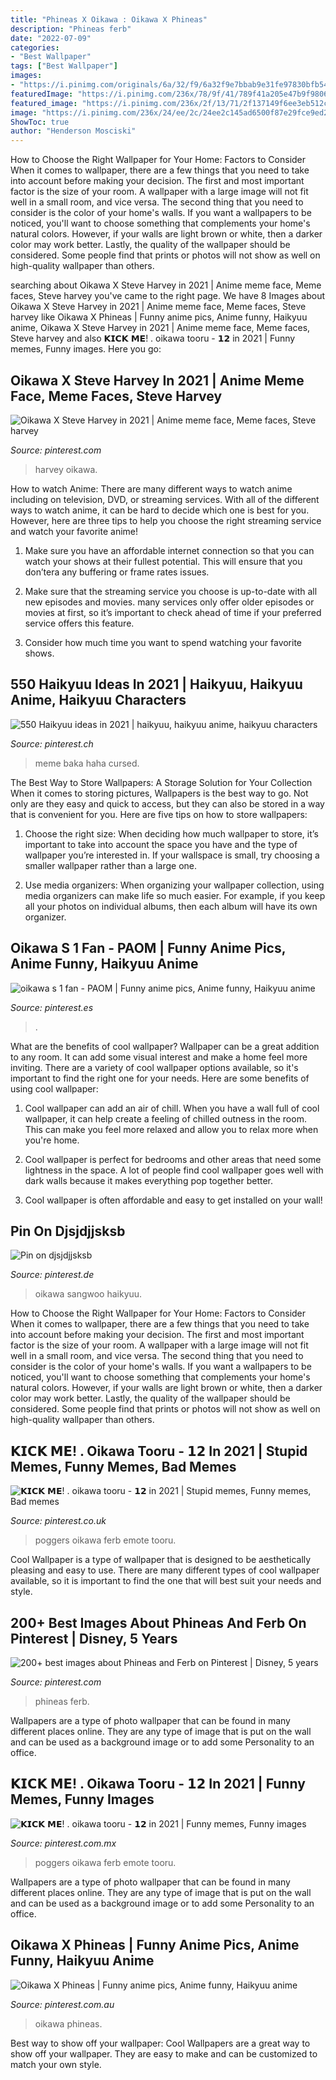 ```yaml
---
title: "Phineas X Oikawa : Oikawa X Phineas"
description: "Phineas ferb"
date: "2022-07-09"
categories:
- "Best Wallpaper"
tags: ["Best Wallpaper"]
images:
- "https://i.pinimg.com/originals/6a/32/f9/6a32f9e7bbab9e31fe97830bfb54c53a.jpg"
featuredImage: "https://i.pinimg.com/236x/78/9f/41/789f41a205e47b9f9806566e88ac78ab.jpg?nii=t"
featured_image: "https://i.pinimg.com/236x/2f/13/71/2f137149f6ee3eb512ca1b855595c1c4.jpg?nii=t"
image: "https://i.pinimg.com/236x/24/ee/2c/24ee2c145ad6500f87e29fce9ed239a8.jpg?nii=t"
ShowToc: true
author: "Henderson Mosciski"
---
```



How to Choose the Right Wallpaper for Your Home: Factors to Consider
When it comes to wallpaper, there are a few things that you need to take into account before making your decision. The first and most important factor is the size of your room. A wallpaper with a large image will not fit well in a small room, and vice versa. 
The second thing that you need to consider is the color of your home's walls. If you want a wallpapers to be noticed, you'll want to choose something that complements your home's natural colors. However, if your walls are light brown or white, then a darker color may work better. 
Lastly, the quality of the wallpaper should be considered. Some people find that prints or photos will not show as well on high-quality wallpaper than others.

	

		
searching about Oikawa X Steve Harvey in 2021 | Anime meme face, Meme faces, Steve harvey you've came to the right page. We have 8 Images about Oikawa X Steve Harvey in 2021 | Anime meme face, Meme faces, Steve harvey like Oikawa X Phineas | Funny anime pics, Anime funny, Haikyuu anime, Oikawa X Steve Harvey in 2021 | Anime meme face, Meme faces, Steve harvey and also 𝗞𝗜𝗖𝗞 𝗠𝗘! . oikawa tooru - 𝟭𝟮 in 2021 | Funny memes, Funny images. Here you go:
		
    
## Oikawa X Steve Harvey In 2021 | Anime Meme Face, Meme Faces, Steve Harvey

<img loading=lazy src="https://i.pinimg.com/236x/24/ee/2c/24ee2c145ad6500f87e29fce9ed239a8.jpg?nii=t" onerror="this.onerror=null;this.src='https://tse1.mm.bing.net/th?id=OIP.Z2TAeN2PwucOb1YBoeg9jgAAAA&amp;pid=15.1';" alt="Oikawa X Steve Harvey in 2021 | Anime meme face, Meme faces, Steve harvey">

_Source: pinterest.com_

>harvey oikawa. 

	

How to watch Anime: There are many different ways to watch anime including on television, DVD, or streaming services.
With all of the different ways to watch anime, it can be hard to decide which one is best for you. However, here are three tips to help you choose the right streaming service and watch your favorite anime!
1. Make sure you have an affordable internet connection so that you can watch your shows at their fullest potential. This will ensure that you don’tera any buffering or frame rates issues.

2. Make sure that the streaming service you choose is up-to-date with all new episodes and movies. many services only offer older episodes or movies at first, so it’s important to check ahead of time if your preferred service offers this feature.

3. Consider how much time you want to spend watching your favorite shows.

    
## 550 Haikyuu Ideas In 2021 | Haikyuu, Haikyuu Anime, Haikyuu Characters

<img loading=lazy src="https://i.pinimg.com/474x/6c/f7/61/6cf761c5c2d175a65127516f9a8267cb.jpg" onerror="this.onerror=null;this.src='https://tse1.mm.bing.net/th?id=OIP.si51DeWR5wniUwffGfoSHQAAAA&amp;pid=15.1';" alt="550 Haikyuu ideas in 2021 | haikyuu, haikyuu anime, haikyuu characters">

_Source: pinterest.ch_

>meme baka haha cursed. 

	

The Best Way to Store Wallpapers: A Storage Solution for Your Collection
When it comes to storing pictures, Wallpapers is the best way to go. Not only are they easy and quick to access, but they can also be stored in a way that is convenient for you. Here are five tips on how to store wallpapers:
1) Choose the right size: When deciding how much wallpaper to store, it’s important to take into account the space you have and the type of wallpaper you’re interested in. If your wallspace is small, try choosing a smaller wallpaper rather than a large one.

2) Use media organizers: When organizing your wallpaper collection, using media organizers can make life so much easier. For example, if you keep all your photos on individual albums, then each album will have its own organizer.

    
## Oikawa S 1 Fan - PAOM | Funny Anime Pics, Anime Funny, Haikyuu Anime

<img loading=lazy src="https://i.pinimg.com/236x/2f/13/71/2f137149f6ee3eb512ca1b855595c1c4.jpg?nii=t" onerror="this.onerror=null;this.src='https://tse2.mm.bing.net/th?id=OIP.3JpkCHzMH_Romv9UGhmA9wAAAA&amp;pid=15.1';" alt="oikawa s 1 fan - PAOM | Funny anime pics, Anime funny, Haikyuu anime">

_Source: pinterest.es_

>. 

	

What are the benefits of cool wallpaper?
Wallpaper can be a great addition to any room. It can add some visual interest and make a home feel more inviting. There are a variety of cool wallpaper options available, so it's important to find the right one for your needs. Here are some benefits of using cool wallpaper: 
1. Cool wallpaper can add an air of chill. When you have a wall full of cool wallpaper, it can help create a feeling of chilled outness in the room. This can make you feel more relaxed and allow you to relax more when you're home. 

2. Cool wallpaper is perfect for bedrooms and other areas that need some lightness in the space. A lot of people find cool wallpaper goes well with dark walls because it makes everything pop together better. 

3. Cool wallpaper is often affordable and easy to get installed on your wall!

    
## Pin On Djsjdjjsksb

<img loading=lazy src="https://i.pinimg.com/236x/78/9f/41/789f41a205e47b9f9806566e88ac78ab.jpg?nii=t" onerror="this.onerror=null;this.src='https://tse4.mm.bing.net/th?id=OIP.4YcBR7FCH_NRXIKJzV5EqwAAAA&amp;pid=15.1';" alt="Pin on djsjdjjsksb">

_Source: pinterest.de_

>oikawa sangwoo haikyuu. 

	

How to Choose the Right Wallpaper for Your Home: Factors to Consider
When it comes to wallpaper, there are a few things that you need to take into account before making your decision. The first and most important factor is the size of your room. A wallpaper with a large image will not fit well in a small room, and vice versa. 
The second thing that you need to consider is the color of your home's walls. If you want a wallpapers to be noticed, you'll want to choose something that complements your home's natural colors. However, if your walls are light brown or white, then a darker color may work better. 
Lastly, the quality of the wallpaper should be considered. Some people find that prints or photos will not show as well on high-quality wallpaper than others.

    
## 𝗞𝗜𝗖𝗞 𝗠𝗘! . Oikawa Tooru - 𝟭𝟮 In 2021 | Stupid Memes, Funny Memes, Bad Memes

<img loading=lazy src="https://i.pinimg.com/originals/6a/32/f9/6a32f9e7bbab9e31fe97830bfb54c53a.jpg" onerror="this.onerror=null;this.src='https://tse3.mm.bing.net/th?id=OIP.XvdBfTpw_PpWyaXWBw8z8wHaKv&amp;pid=15.1';" alt="𝗞𝗜𝗖𝗞 𝗠𝗘! . oikawa tooru - 𝟭𝟮 in 2021 | Stupid memes, Funny memes, Bad memes">

_Source: pinterest.co.uk_

>poggers oikawa ferb emote tooru. 

	

Cool Wallpaper is a type of wallpaper that is designed to be aesthetically pleasing and easy to use. There are many different types of cool wallpaper available, so it is important to find the one that will best suit your needs and style.

    
## 200+ Best Images About Phineas And Ferb On Pinterest | Disney, 5 Years

<img loading=lazy src="https://s-media-cache-ak0.pinimg.com/736x/3c/be/70/3cbe707d6d6c3731904acabbb47337b3.jpg" onerror="this.onerror=null;this.src='https://tse4.mm.bing.net/th?id=OIP.oaG3gHVVp6huwdcE3GjH1AHaMN&amp;pid=15.1';" alt="200+ best images about Phineas and Ferb on Pinterest | Disney, 5 years">

_Source: pinterest.com_

>phineas ferb. 

	



Wallpapers are a type of photo wallpaper that can be found in many different places online. They are any type of image that is put on the wall and can be used as a background image or to add some Personality to an office.

    
## 𝗞𝗜𝗖𝗞 𝗠𝗘! . Oikawa Tooru - 𝟭𝟮 In 2021 | Funny Memes, Funny Images

<img loading=lazy src="https://i.pinimg.com/736x/6a/32/f9/6a32f9e7bbab9e31fe97830bfb54c53a.jpg" onerror="this.onerror=null;this.src='https://tse3.mm.bing.net/th?id=OIP.F8_XKRTJ18cdRgFisrcEfAHaKv&amp;pid=15.1';" alt="𝗞𝗜𝗖𝗞 𝗠𝗘! . oikawa tooru - 𝟭𝟮 in 2021 | Funny memes, Funny images">

_Source: pinterest.com.mx_

>poggers oikawa ferb emote tooru. 

	



Wallpapers are a type of photo wallpaper that can be found in many different places online. They are any type of image that is put on the wall and can be used as a background image or to add some Personality to an office.

    
## Oikawa X Phineas | Funny Anime Pics, Anime Funny, Haikyuu Anime

<img loading=lazy src="https://i.pinimg.com/736x/b1/2b/4e/b12b4e15cdcba31825fa94ef77d18adc.jpg" onerror="this.onerror=null;this.src='https://tse2.mm.bing.net/th?id=OIP.u5ExTFCRJ6sh2t3bu1uObwHaEJ&amp;pid=15.1';" alt="Oikawa X Phineas | Funny anime pics, Anime funny, Haikyuu anime">

_Source: pinterest.com.au_

>oikawa phineas. 

	

Best way to show off your wallpaper:
Cool Wallpapers are a great way to show off your wallpaper. They are easy to make and can be customized to match your own style.

